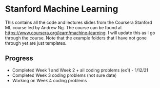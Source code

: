 # Stanford Machine Learning
This contains all the code and lectures slides from the Coursera Stanford ML
course led by Andrew Ng. The course can be found at https://www.coursera.org/learn/machine-learning.
I will update this as I go through the course. Note that the example folders that I
have not gone through yet are just templates.

## Progress
* Completed Week 1 and Week 2 + all coding problems (ex1) - 1/12/21
* Completed Week 3 coding problems (not sure date)
* Working on Week 4 coding problems

